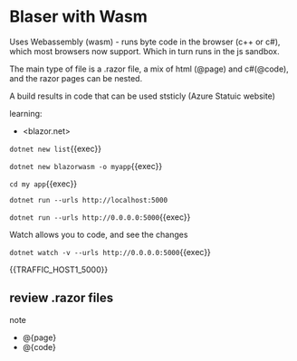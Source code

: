 # Blaser with Wasm

Uses Webassembly (wasm) - runs byte code in the browser (c++ or c#), which most browsers now support. Which in turn runs in the js sandbox.

The main type of file is a .razor file, a mix of html (@page) and c#(@code), and the razor pages can be nested.

A build results in code that can be used ststicly (Azure Statuic website)

learning:

- <blazor.net>

`dotnet new list`{{exec}}


`dotnet new blazorwasm -o myapp`{{exec}}

`cd my app`{{exec}}

`dotnet run --urls http://localhost:5000`

`dotnet run --urls http://0.0.0.0:5000`{{exec}}

Watch allows you to code, and see the changes

`dotnet watch -v --urls http://0.0.0.0:5000`{{exec}}

{{TRAFFIC_HOST1_5000}}

## review .razor files

note 
- @{page}
- @{code}
